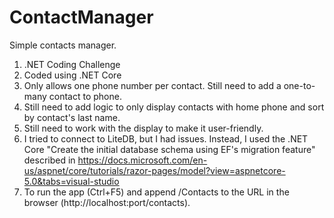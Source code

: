 # ContactManager
Simple contacts manager. 

1. .NET Coding Challenge
2. Coded using .NET Core
3. Only allows one phone number per contact. Still need to add a one-to-many contact to phone.
4. Still need to add logic to only display contacts with home phone and sort by contact's last name.
5. Still need to work with the display to make it user-friendly.
6. I tried to connect to LiteDB, but I had issues. Instead, I used the .NET Core "Create the initial database schema using EF's migration feature" described in https://docs.microsoft.com/en-us/aspnet/core/tutorials/razor-pages/model?view=aspnetcore-5.0&tabs=visual-studio
7. To run the app (Ctrl+F5) and append /Contacts to the URL in the browser (http://localhost:port/contacts).

